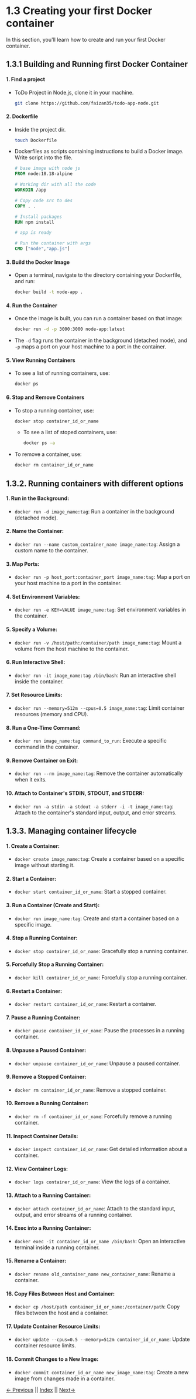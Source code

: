 # 1.3 Creating your first Docker container

In this section, you'll learn how to create and run your first Docker container.

## 1.3.1 Building and Running first Docker Container

#### 1. Find a project

- ToDo Project in Node.js, clone it in your machine.
  ```bash
  git clone https://github.com/faizan35/todo-app-node.git
  ```

#### 2. **Dockerfile**

- Inside the project dir.

  ```bash
  touch Dockerfile
  ```

- Dockerfiles as scripts containing instructions to build a Docker image. Write script into the file.

  ```Dockerfile
  # base image with node js
  FROM node:18.18-alpine

  # Working dir with all the code
  WORKDIR /app

  # Copy code src to des
  COPY . .

  # Install packages
  RUN npm install

  # app is ready

  # Run the container with args
  CMD ["node","app.js"]
  ```

#### 3. Build the Docker Image

- Open a terminal, navigate to the directory containing your Dockerfile, and run:
  ```bash
  docker build -t node-app .
  ```

#### 4. Run the Container

- Once the image is built, you can run a container based on that image:
  ```bash
  docker run -d -p 3000:3000 node-app:latest
  ```
- The `-d` flag runs the container in the background (detached mode), and `-p` maps a port on your host machine to a port in the container.

#### 5. View Running Containers

- To see a list of running containers, use:
  ```bash
  docker ps
  ```

#### 6. Stop and Remove Containers

- To stop a running container, use:
  ```bash
  docker stop container_id_or_name
  ```
  - To see a list of stoped containers, use:
    ```bash
    docker ps -a
    ```
- To remove a container, use:

  ```bash
  docker rm container_id_or_name
  ```

## 1.3.2. Running containers with different options

#### 1. Run in the Background:

- `docker run -d image_name:tag`: Run a container in the background (detached mode).

#### 2. Name the Container:

- `docker run --name custom_container_name image_name:tag`: Assign a custom name to the container.

#### 3. Map Ports:

- `docker run -p host_port:container_port image_name:tag`: Map a port on your host machine to a port in the container.

#### 4. Set Environment Variables:

- `docker run -e KEY=VALUE image_name:tag`: Set environment variables in the container.

#### 5. Specify a Volume:

- `docker run -v /host/path:/container/path image_name:tag`: Mount a volume from the host machine to the container.

#### 6. Run Interactive Shell:

- `docker run -it image_name:tag /bin/bash`: Run an interactive shell inside the container.

#### 7. Set Resource Limits:

- `docker run --memory=512m --cpus=0.5 image_name:tag`: Limit container resources (memory and CPU).

#### 8. Run a One-Time Command:

- `docker run image_name:tag command_to_run`: Execute a specific command in the container.

#### 9. Remove Container on Exit:

- `docker run --rm image_name:tag`: Remove the container automatically when it exits.

#### 10. Attach to Container's STDIN, STDOUT, and STDERR:

- `docker run -a stdin -a stdout -a stderr -i -t image_name:tag`: Attach to the container's standard input, output, and error streams.

## 1.3.3. Managing container lifecycle

#### 1. Create a Container:

- `docker create image_name:tag`: Create a container based on a specific image without starting it.

#### 2. Start a Container:

- `docker start container_id_or_name`: Start a stopped container.

#### 3. Run a Container (Create and Start):

- `docker run image_name:tag`: Create and start a container based on a specific image.

#### 4. Stop a Running Container:

- `docker stop container_id_or_name`: Gracefully stop a running container.

#### 5. Forcefully Stop a Running Container:

- `docker kill container_id_or_name`: Forcefully stop a running container.

#### 6. Restart a Container:

- `docker restart container_id_or_name`: Restart a container.

#### 7. Pause a Running Container:

- `docker pause container_id_or_name`: Pause the processes in a running container.

#### 8. Unpause a Paused Container:

- `docker unpause container_id_or_name`: Unpause a paused container.

#### 9. Remove a Stopped Container:

- `docker rm container_id_or_name`: Remove a stopped container.

#### 10. Remove a Running Container:

- `docker rm -f container_id_or_name`: Forcefully remove a running container.

#### 11. Inspect Container Details:

- `docker inspect container_id_or_name`: Get detailed information about a container.

#### 12. View Container Logs:

- `docker logs container_id_or_name`: View the logs of a container.

#### 13. Attach to a Running Container:

- `docker attach container_id_or_name`: Attach to the standard input, output, and error streams of a running container.

#### 14. Exec into a Running Container:

- `docker exec -it container_id_or_name /bin/bash`: Open an interactive terminal inside a running container.

#### 15. Rename a Container:

- `docker rename old_container_name new_container_name`: Rename a container.

#### 16. Copy Files Between Host and Container:

- `docker cp /host/path container_id_or_name:/container/path`: Copy files between the host and a container.

#### 17. Update Container Resource Limits:

- `docker update --cpus=0.5 --memory=512m container_id_or_name`: Update container resource limits.

#### 18. Commit Changes to a New Image:

- `docker commit container_id_or_name new_image_name:tag`: Create a new image from changes made in a container.

[← Previous](./1.2_Installing_Docker_on_your_local_machine.md) || [Index](../README.md) || [Next→](../Module-2/2.1_Docker_Images.md)
